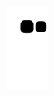 ![Snake animation](https://github.com/kriscrv/kriscrv/blob/output/github-contribution-grid-snake.svg)
